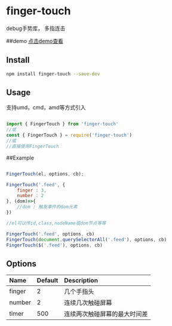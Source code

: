 # finger-touch

debug手势库， 多指连击

##demo
[点击demo查看](https://braisedcakes666.github.io/touch/index.html)

## Install

```bash
npm install finger-touch --save-dev
```

## Usage

支持umd，cmd，amd等方式引入
```javascript

import { FingerTouch } from 'finger-touch'
//或
const { FingerTouch } = require('finger-touch')
//或  
//直接使用FingerTouch
```

##Example

```javascript

FingerTouch(el, options, cb);

FingerTouch('.feed', {
	finger : 3,
	number : 2
}, (dom)=>{
	//dom : 触发事件的dom元素
})

//el可以传id,class,nodeName或dom节点等等

FingerTouch('.feed', options, cb)
FingerTouch(document.querySelectorAll('.feed'), options, cb)
FingerTouch($('.feed'), options, cb)
```

## Options

Name   | Default | Description
:----- | :------ | :-------------
finger | 2       | 几个手指头
number | 2       | 连续几次触碰屏幕
timer  | 500     | 连续两次触碰屏幕的最大时间差
